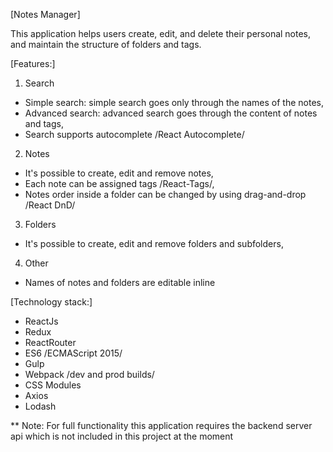 [Notes Manager]

This application helps users create, edit, and delete their personal notes, and maintain the structure of folders and tags.

[Features:]

1. Search
- Simple search: simple search goes only through the names of the notes,
- Advanced search: advanced search goes through the content of notes and tags,
- Search supports autocomplete /React Autocomplete/

2. Notes
- It's possible to create, edit and remove notes,
- Each note can be assigned tags /React-Tags/,
- Notes order inside a folder can be changed by using drag-and-drop /React DnD/

3. Folders
- It's possible to create, edit and remove folders and subfolders,

4. Other
- Names of notes and folders are editable inline

[Technology stack:]

- ReactJs
- Redux
- ReactRouter
- ES6 /ECMAScript 2015/
- Gulp
- Webpack /dev and prod builds/
- CSS Modules
- Axios
- Lodash

** Note: For full functionality this application requires the backend server api which is not included in this project at the moment
